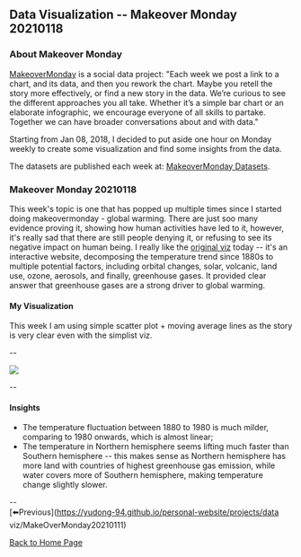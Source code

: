 <head>
  <!-- Global site tag (gtag.js) - Google Analytics -->
<script async src="https://www.googletagmanager.com/gtag/js?id=UA-112502179-1"></script>
<script>
  window.dataLayer = window.dataLayer || [];
  function gtag(){dataLayer.push(arguments);}
  gtag('js', new Date());

  gtag('config', 'UA-112502179-1');
</script>
</head>


## Data Visualization -- Makeover Monday 20210118

### About Makeover Monday

[MakeoverMonday](http://www.makeovermonday.co.uk/) is a social data project:
"Each week we post a link to a chart, and its data, and then you rework the chart.
Maybe you retell the story more effectively, or find a new story in the data.
We’re curious to see the different approaches you all take. Whether it’s a simple bar chart or an elaborate infographic, we encourage everyone of all skills to partake.
Together we can have broader conversations about and with data."

Starting from Jan 08, 2018, I decided to put aside one hour on Monday weekly to create some visualization and find some insights from the data.

The datasets are published each week at: [MakeoverMonday Datasets](http://www.makeovermonday.co.uk/data/).

### Makeover Monday 20210118

This week's topic is one that has popped up multiple times since I started doing makeovermonday - global warming. There are just soo many evidence proving it, showing how human activities have led to it, however, it's really sad that there are still people denying it, or refusing to see its negative impact on human being. I really like the [original viz](https://www.bloomberg.com/graphics/2015-whats-warming-the-world/) today -- it's an interactive website, decomposing the temperature trend since 1880s to multiple potential factors, including orbital changes, solar, volcanic, land use, ozone, aerosols, and finally, greenhouse gases. It provided clear answer that greenhouse gases are a strong driver to global warming.  

#### My Visualization

This week I am using simple scatter plot + moving average lines as the story is very clear even with the simplist viz.  

--  
<div class='tableauPlaceholder' id='viz1611021759291' style='position: relative'>
<noscript><a href='#'>
  <img alt=' ' src='https:&#47;&#47;public.tableau.com&#47;static&#47;images&#47;Ma&#47;MakeOverMonday20210118GlobalTemperature1880-2020&#47;GlobalTemperature1880-2020&#47;1_rss.png' style='border: none' />
</a></noscript>
<object class='tableauViz'  style='display:none;'>
  <param name='host_url' value='https%3A%2F%2Fpublic.tableau.com%2F' />
  <param name='embed_code_version' value='3' />
  <param name='site_root' value='' />
  <param name='name' value='MakeOverMonday20210118GlobalTemperature1880-2020&#47;GlobalTemperature1880-2020' />
  <param name='tabs' value='no' />
  <param name='toolbar' value='yes' />
  <param name='static_image' value='https:&#47;&#47;public.tableau.com&#47;static&#47;images&#47;Ma&#47;MakeOverMonday20210118GlobalTemperature1880-2020&#47;GlobalTemperature1880-2020&#47;1.png' />
  <param name='animate_transition' value='yes' />
  <param name='display_static_image' value='yes' />
  <param name='display_spinner' value='yes' />
  <param name='display_overlay' value='yes' />
  <param name='display_count' value='yes' />
  <param name='language' value='en' />
</object></div>       
<script type='text/javascript'>      
  var divElement = document.getElementById('viz1611021759291'); 
  var vizElement = divElement.getElementsByTagName('object')[0];        
  if ( divElement.offsetWidth > 800 ) { vizElement.style.width='800px';vizElement.style.height='627px';} else if ( divElement.offsetWidth > 500 ) { vizElement.style.width='800px';vizElement.style.height='627px';} else { vizElement.style.width='100%';vizElement.style.height='727px';}         
  var scriptElement = document.createElement('script');            
  scriptElement.src = 'https://public.tableau.com/javascripts/api/viz_v1.js';          
  vizElement.parentNode.insertBefore(scriptElement, vizElement);               
</script>
  
--  

#### Insights
* The temperature fluctuation between 1880 to 1980 is much milder, comparing to 1980 onwards, which is almost linear;  
* The temperature in Northern hemisphere seems lifting much faster than Southern hemisphere -- this makes sense as Northern hemisphere has more land with countries of highest greenhouse gas emission, while water covers more of Southern hemisphere, making temperature change slightly slower.  

--  
[⬅️Previous](https://yudong-94.github.io/personal-website/projects/data viz/MakeOverMonday20210111)  

[Back to Home Page](https://yudong-94.github.io/personal-website/)
